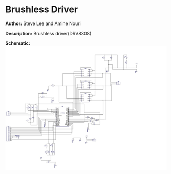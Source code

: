 ﻿# Brushless Driver

__Author:__ Steve Lee and Amine Nouri

__Description:__ Brushless driver(DRV8308)

__Schematic:__ ![](brushless-driver_sch_s1.jpg)
